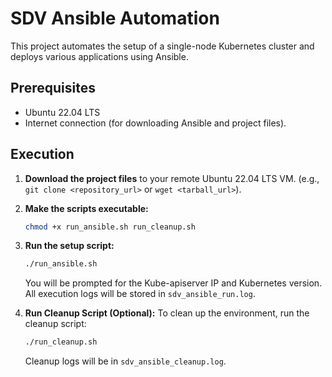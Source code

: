 # SDV Ansible Automation

This project automates the setup of a single-node Kubernetes cluster and deploys various applications using Ansible.

## Prerequisites

- Ubuntu 22.04 LTS
- Internet connection (for downloading Ansible and project files).

## Execution

1.  **Download the project files** to your remote Ubuntu 22.04 LTS VM.
    (e.g., `git clone <repository_url>` or `wget <tarball_url>`).

2.  **Make the scripts executable:**
    ```bash
    chmod +x run_ansible.sh run_cleanup.sh
    ```

3.  **Run the setup script:**
    ```bash
    ./run_ansible.sh
    ```
    You will be prompted for the Kube-apiserver IP and Kubernetes version.
    All execution logs will be stored in `sdv_ansible_run.log`.

4.  **Run Cleanup Script (Optional):**
    To clean up the environment, run the cleanup script:
    ```bash
    ./run_cleanup.sh
    ```
    Cleanup logs will be in `sdv_ansible_cleanup.log`.
